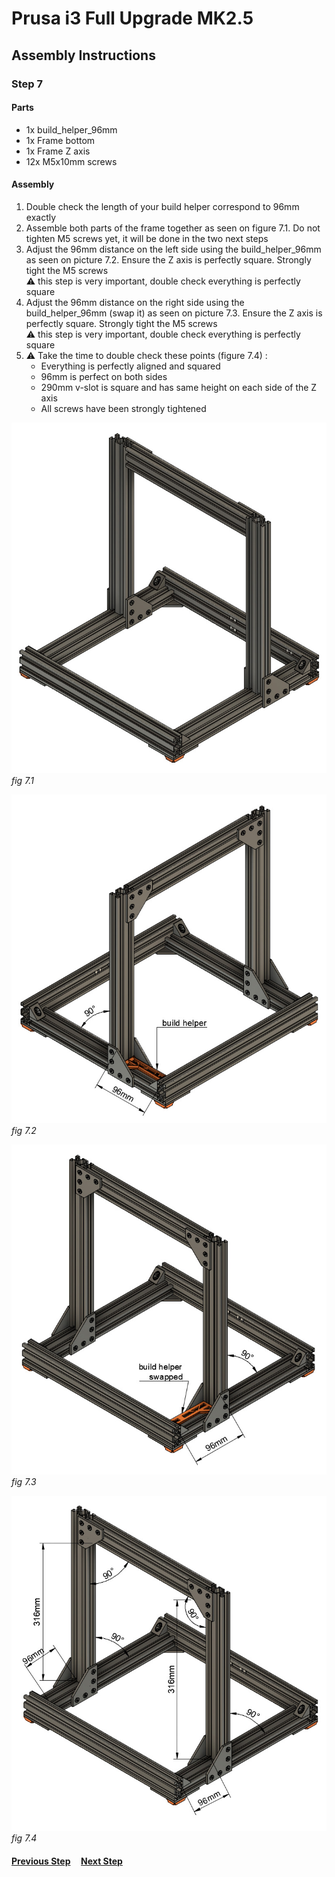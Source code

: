 # Prusa i3 Full Upgrade MK2.5

## Assembly Instructions

### Step 7

#### Parts  

* 1x build_helper_96mm
* 1x Frame bottom
* 1x Frame Z axis
* 12x M5x10mm screws

#### Assembly

1. Double check the length of your build helper correspond to 96mm exactly
1. Assemble both parts of the frame together as seen on figure 7.1. Do not tighten M5 screws yet, it will be done in the two next steps
1. Adjust the 96mm distance on the left side using the build_helper_96mm as seen on picture 7.2. Ensure the Z axis is perfectly square. Strongly tight the M5 screws<br>
   :warning: this step is very important, double check everything is perfectly square
1. Adjust the 96mm distance on the right side using the build_helper_96mm (swap it) as seen on picture 7.3. Ensure the Z axis is perfectly square. Strongly tight the M5 screws<br>
   :warning: this step is very important, double check everything is perfectly square
1. :warning: Take the time to double check these points (figure 7.4) :
    * Everything is perfectly aligned and squared
    * 96mm is perfect on both sides
    * 290mm v-slot is square and has same height on each side of the Z axis
    * All screws have been strongly tightened



![](img/fig7.1.jpg)\
*fig 7.1*

![](img/fig7.2.jpg)\
*fig 7.2*

![](img/fig7.3.jpg)\
*fig 7.3*

![](img/fig7.4.jpg)\
*fig 7.4*

#### [Previous Step](step06.md) &nbsp;&nbsp;&nbsp; [Next Step](step08.md)
